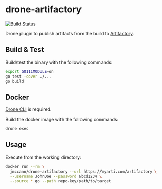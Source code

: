 # drone-artifactory

[![Build Status](https://cloud.drone.io/api/badges/jmccann/drone-artifactory/status.svg)](https://cloud.drone.io/jmccann/drone-artifactory)

Drone plugin to publish artifacts from the build to [Artifactory](https://www.jfrog.com/artifactory/).

## Build & Test

Build/test the binary with the following commands:

```sh
export GO111MODULE=on
go test -cover ./...
go build
```

## Docker

[Drone CLI](http://docs.drone.io/cli-installation/) is required.

Build the docker image with the following commands:

```sh
drone exec
```

## Usage

Execute from the working directory:

```sh
docker run --rm \
  jmccann/drone-artifactory --url https://myarti.com/artifactory \
  --username JohnDoe --password abcd1234 \
  --source *.go --path repo-key/path/to/target
```
